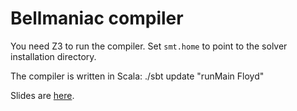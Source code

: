 Bellmaniac compiler
===================

You need Z3 to run the compiler. 
Set <code>smt.home</code> to point to the solver installation directory.

The compiler is written in Scala:
    ./sbt update "runMain Floyd"

Slides are <a href='presentation/bellmania.html'>here</a>.
